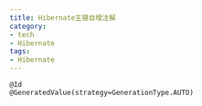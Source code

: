 ```yaml
---
title: Hibernate主键自增注解
category:
- tech
- Hibernate
tags:
- Hibernate
---
```


    @Id
    @GeneratedValue(strategy=GenerationType.AUTO)
